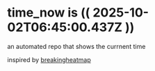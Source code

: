 # time_now is (( 2025-10-02T06:45:00.437Z ))

an automated repo that shows the currnent time

inspired by [breakingheatmap](https://github.com/breakingheatmap/breakingheatmap)
